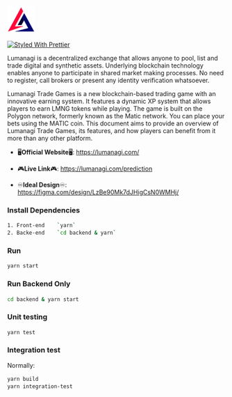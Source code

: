 ![](/public/favicon.ico)

[![Styled With Prettier](https://img.shields.io/badge/code_style-prettier-ff69b4.svg)](https://prettier.io/)

Lumanagi is a decentralized exchange that allows anyone to pool, list and trade digital and synthetic assets. Underlying blockchain technology enables anyone to participate in shared market making processes. No need to register, call brokers or present any identity verification whatsoever.

Lumanagi Trade Games is a new blockchain-based trading game with an innovative earning system. It features a dynamic XP system that allows players to earn LMNG tokens while playing. The game is built on the Polygon network, formerly known as the Matic network. You can place your bets using the MATIC coin. This document aims to provide an overview of Lumanagi Trade Games, its features, and how players can benefit from it more than any other platform.

- 🖥**Official Website**🖥: <https://lumanagi.com/>

- 🎮**Live Link**🎮: <https://lumanagi.com/prediction>

- ♾**Ideal Design**♾: <https://figma.com/design/LzBe90Mk7dJHigCsN0WMHj/>

### Install Dependencies

```bash
1. Front-end    `yarn`
2. Backe-end    `cd backend & yarn`
```

### Run

```bash
yarn start
```

### Run Backend Only

```bash
cd backend & yarn start
```

### Unit testing

```bash
yarn test
```

### Integration test

Normally:

```bash
yarn build
yarn integration-test
```
